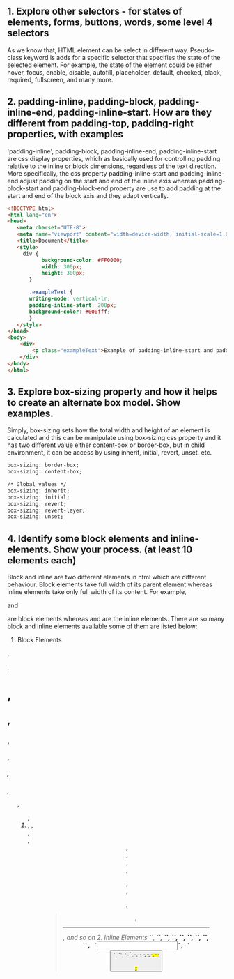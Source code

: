## 1. Explore other selectors - for states of elements, forms, buttons, words, some level 4 selectors

As we know that, HTML element can be select in different way. Pseudo-class keyword is adds for a specific selector that specifies the state of the selected element. For example, the state of the element could be either hover, focus, enable, disable, autofill, placeholder, default, checked, black, required, fullscreen, and many more.

## 2. padding-inline, padding-block, padding-inline-end, padding-inline-start. How are they different from padding-top, padding-right properties, with examples

'padding-inline', padding-block, padding-inline-end, padding-inline-start are css display properties, which as basically used for controlling padding relative to the inline or block dimensions, regardless of the text direction. More specifically, the css property padding-inline-start and padding-inline-end adjust padding on the start and end of the inline axis whereas padding-block-start and padding-block-end property are use to add padding at the start and end of the block axis and they adapt vertically.

```HTML
<!DOCTYPE html>
<html lang="en">
<head>
   <meta charset="UTF-8">
   <meta name="viewport" content="width=device-width, initial-scale=1.0">
   <title>Document</title>
   <style>
     div {
           background-color: #FF0000;
           width: 300px;
           height: 300px;
       }

       .exampleText {
       writing-mode: vertical-lr;
       padding-inline-start: 200px;
       background-color: #000fff;
       }
   </style>
</head>
<body>
    <div>
        <p class="exampleText">Example of padding-inline-start and padding-inline-end</p>
    </div>
</body>
</html>
```

## 3. Explore box-sizing property and how it helps to create an alternate box model. Show examples.

Simply, box-sizing sets how the total width and height of an element is calculated and this can be manipulate using box-sizing css property and it has two different value either content-box or border-box, but in child environment, it can be access by using inherit, initial, revert, unset, etc.

```HTML
box-sizing: border-box;
box-sizing: content-box;

/* Global values */
box-sizing: inherit;
box-sizing: initial;
box-sizing: revert;
box-sizing: revert-layer;
box-sizing: unset;
```
## 4. Identify some block elements and inline-elements. Show your process. (at least 10 elements each)
Block and inline are two different elements in html which are different behaviour. Block elements take full width of its parent element whereas inline elements take only full width of its content. For example, <p> and <div> are block elements whereas <spab> and <a> are the inline elements. There are so many block and inline elements available some of them are listed below:
1. Block Elements
<div>, <p>, <h1>, <h2>, <h3>, <h4>, <h5>, <h6>, <ul>, <ol>, <li>, <table>, <section>, <article>, <header>, <footer>, <aside>, <nav>, <figure>, <figcaption>, <form>, <blockquote>, <hr>, and so on
2. Inline Elements
`<span>`, `<a>`, `<strong>`, `<em>`, `<img>`, `<label>`, `<abbr>`, `<cite>`, `<code>`, `<input>`, `<button>`, `<small>`, `<sup>`, `<sub>`, `<b>`, `<i>`, `<u>`, `<time>`, `<mark>`, `<q>`

